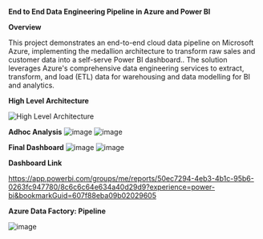 **End to End Data Engineering Pipeline in Azure and Power BI**

**Overview**

This project demonstrates an end-to-end cloud data pipeline on Microsoft Azure, implementing the medallion architecture to transform raw sales and customer data into a self-serve Power BI dashboard.. The solution leverages Azure's comprehensive data engineering services to extract, transform, and load (ETL) data for warehousing and data modelling for BI and analytics.

**High Level Architecture**

![High Level Architecture](https://github.com/user-attachments/assets/3325e7c7-0e3f-443b-b24c-e059248d55fa)

**Adhoc Analysis**
![image](https://github.com/user-attachments/assets/44d257c0-b4c7-40dc-a5f5-89e2b7d3090d)
![image](https://github.com/user-attachments/assets/07f4065d-c693-42ed-b0e6-ddfd3d58c70f)


**Final Dashboard**
![image](https://github.com/user-attachments/assets/8408b80d-db3b-428c-aa0e-4d476d7fcc03)
![image](https://github.com/user-attachments/assets/f61b0a44-75c1-4b52-8bc8-4db90b9151bc)

**Dashboard Link**

https://app.powerbi.com/groups/me/reports/50ec7294-4eb3-4b1c-95b6-0263fc947780/8c6c6c64e634a40d29d9?experience=power-bi&bookmarkGuid=607f88eba09b02029605

**Azure Data Factory: Pipeline**

![image](https://github.com/user-attachments/assets/8c3fa954-969e-44c6-9051-c25b609646ff)
